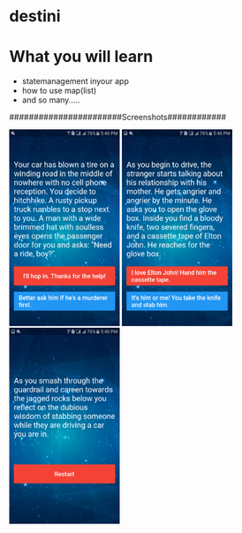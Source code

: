 # destini
# What you will learn

- statemanagement inyour app
- how to use map(list<string>)
- and so many.....
 
 #######################Screenshots############
 
 <img src="destini/1.png" width=200> <img src="destini/2.png" width=200> <img src="destini/3.png" width=200>
